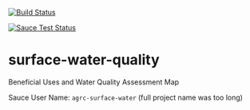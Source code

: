 [![Build Status](https://travis-ci.org/agrc/surface-water-quality.svg?branch=master)](https://travis-ci.org/agrc/surface-water-quality)

[![Sauce Test Status](https://saucelabs.com/browser-matrix/agrc-surface-water.svg)](https://saucelabs.com/u/agrc-surface-water)
# surface-water-quality
Beneficial Uses and Water Quality Assessment Map


Sauce User Name: `agrc-surface-water` (full project name was too long)
